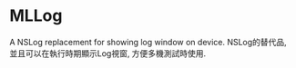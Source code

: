 # MLLog
A NSLog replacement for showing log window on device. 
NSLog的替代品, 並且可以在執行時期顯示Log視窗, 方便多機測試時使用.
